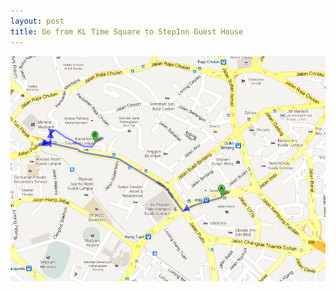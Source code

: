 ```yaml
---
layout: post
title: Go from KL Time Square to StepInn Guest House
---
```

![](/images/b1b8ba87-ec6e-4750-9769-07314b942607/screen-shot-2013-06-24-at-6.27.58-pm.png)